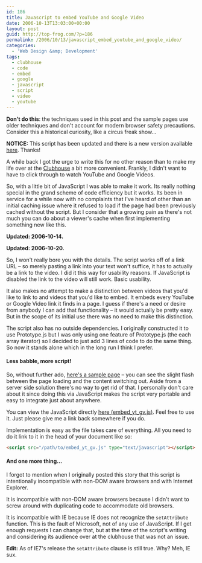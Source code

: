 ```yaml
---
id: 186
title: Javascript to embed YouTube and Google Video
date: 2006-10-13T13:03:00+00:00
layout: post
guid: http://top-frog.com/?p=186
permalink: /2006/10/13/javascript_embed_youtube_and_google_video/
categories:
  - 'Web Design &amp; Development'
tags:
  - clubhouse
  - code
  - embed
  - google
  - javascript
  - script
  - video
  - youtube
---
```


<div class="alert warning">
<p><b>Don't do this</b>: the techniques used in this post and the sample pages use older techniques and don't account for modern browser safety precautions. Consider this a historical curiosity, like a circus freak show&hellip;</p>
</div>

**NOTICE:** This script has been updated and there is a new version available [here](/2006/12/14/embed_google_video_and_youtube-now_bigger_and_better). Thanks!

A while back I got the urge to write this for no other reason than to make my life over at the [Clubhouse](http://www.clubhouse54.com) a bit more convenient. Frankly, I didn't want to have to click through to watch YouTube and Google Videos.

So, with a little bit of JavaScript I was able to make it work. Its really nothing special in the grand scheme of code efficiency but it works. Its been in service for a while now with no complaints that I've heard of other than an initial caching issue where it refused to load if the page had been previously cached without the script. But I consider that a growing pain as there's not much you can do about a viewer's cache when first implementing something new like this.

**Updated: 2006-10-14.**

**Updated: 2006-10-20.**

So, I won't really bore you with the details. The script works off of a link URL – so merely pasting a link into your text won't suffice, it has to actually be a link to the video. I did it this way for usability reasons. If JavaScript is disabled the link to the video will still work. Basic usability.

It also makes no attempt to make a distinction between videos that you'd like to link to and videos that you'd like to embed. It embeds every YouTube or Google Video link it finds in a page. I guess if there's a need or desire from anybody I can add that functionality – it would actually be pretty easy. But in the scope of its initial use there was no need to make this distinction.

The script also has no outside dependencies. I originally constructed it to use Prototype.js but I was only using one feature of Prototype.js (the each array iterator) so I decided to just add 3 lines of code to do the same thing. So now it stands alone which in the long run I think I prefer.

#### Less babble, more script!

So, without further ado, [here's a sample page](/stuff/clubhouse/embed/) – you can see the slight flash between the page loading and the content switching out. Aside from a server side solution there's no way to get rid of that. I personally don't care about it since doing this via JavaScript makes the script very portable and easy to integrate just about anywhere.

You can view the JavaScript directly [here (embed\_yt\_gv.js)](/stuff/clubhouse/embed/embed_yt_gv.js). Feel free to use it. Just please give me a link back somewhere if you do.

Implementation is easy as the file takes care of everything. All you need to do it link to it in the head of your document like so:

``` html
<script src="/path/to/embed_yt_gv.js" type="text/javascript"></script>
```

#### And one more thing…

I forgot to mention when I originally posted this story that this script is intentionally incompatible with non-DOM aware browsers and with Internet Explorer.

It is incompatible with non-DOM aware browsers because I didn't want to screw around with duplicating code to accommodate old browsers.

It is incompatible with IE because IE does not recognize the `setAttribute` function. This is the fault of Microsoft, not of any use of JavaScript. If I get enough requests I can change that, but at the time of the script's writing and considering its audience over at the clubhouse that was not an issue.

**Edit:** As of IE7's release the `setAttribute` clause is still true. Why? Meh, IE sux.
